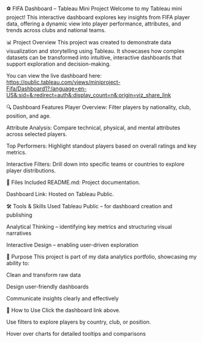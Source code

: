 ⚽ FIFA Dashboard – Tableau Mini Project
Welcome to my Tableau mini project! This interactive dashboard explores key insights from FIFA player data, offering a dynamic view into player performance, attributes, and trends across clubs and national teams.

📊 Project Overview
This project was created to demonstrate data visualization and storytelling using Tableau. It showcases how complex datasets can be transformed into intuitive, interactive dashboards that support exploration and decision-making.

You can view the live dashboard here: https://public.tableau.com/views/miniproject-Fifa/Dashboard1?:language=en-US&:sid=&:redirect=auth&:display_count=n&:origin=viz_share_link

🔍 Dashboard Features
Player Overview: Filter players by nationality, club, position, and age.

Attribute Analysis: Compare technical, physical, and mental attributes across selected players.

Top Performers: Highlight standout players based on overall ratings and key metrics.

Interactive Filters: Drill down into specific teams or countries to explore player distributions.

📁 Files Included
README.md: Project documentation.

Dashboard Link: Hosted on Tableau Public.

🛠️ Tools & Skills Used
Tableau Public – for dashboard creation and publishing

Analytical Thinking – identifying key metrics and structuring visual narratives

Interactive Design – enabling user-driven exploration

🎯 Purpose
This project is part of my data analytics portfolio, showcasing my ability to:

Clean and transform raw data

Design user-friendly dashboards

Communicate insights clearly and effectively

🚀 How to Use
Click the dashboard link above.

Use filters to explore players by country, club, or position.

Hover over charts for detailed tooltips and comparisons


